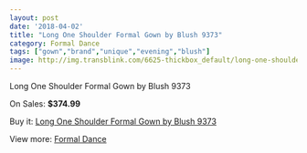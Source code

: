 ```yaml
---
layout: post
date: '2018-04-02'
title: "Long One Shoulder Formal Gown by Blush 9373"
category: Formal Dance
tags: ["gown","brand","unique","evening","blush"]
image: http://img.transblink.com/6625-thickbox_default/long-one-shoulder-formal-gown-by-blush-9373.jpg
---
```

Long One Shoulder Formal Gown by Blush 9373

On Sales: **$374.99**
<a href="https://www.transblink.com/en/formal-dance/2139-long-one-shoulder-formal-gown-by-blush-9373.html"><amp-img layout="responsive" width="600" height="600" src="//img.transblink.com/6625-thickbox_default/long-one-shoulder-formal-gown-by-blush-9373.jpg" alt="Long One Shoulder Formal Gown by Blush 9373 0" /></a>
<a href="https://www.transblink.com/en/formal-dance/2139-long-one-shoulder-formal-gown-by-blush-9373.html"><amp-img layout="responsive" width="600" height="600" src="//img.transblink.com/6629-thickbox_default/long-one-shoulder-formal-gown-by-blush-9373.jpg" alt="Long One Shoulder Formal Gown by Blush 9373 1" /></a>
<a href="https://www.transblink.com/en/formal-dance/2139-long-one-shoulder-formal-gown-by-blush-9373.html"><amp-img layout="responsive" width="600" height="600" src="//img.transblink.com/6628-thickbox_default/long-one-shoulder-formal-gown-by-blush-9373.jpg" alt="Long One Shoulder Formal Gown by Blush 9373 2" /></a>
<a href="https://www.transblink.com/en/formal-dance/2139-long-one-shoulder-formal-gown-by-blush-9373.html"><amp-img layout="responsive" width="600" height="600" src="//img.transblink.com/6627-thickbox_default/long-one-shoulder-formal-gown-by-blush-9373.jpg" alt="Long One Shoulder Formal Gown by Blush 9373 3" /></a>
<a href="https://www.transblink.com/en/formal-dance/2139-long-one-shoulder-formal-gown-by-blush-9373.html"><amp-img layout="responsive" width="600" height="600" src="//img.transblink.com/6626-thickbox_default/long-one-shoulder-formal-gown-by-blush-9373.jpg" alt="Long One Shoulder Formal Gown by Blush 9373 4" /></a>

Buy it: [Long One Shoulder Formal Gown by Blush 9373](https://www.transblink.com/en/formal-dance/2139-long-one-shoulder-formal-gown-by-blush-9373.html "Long One Shoulder Formal Gown by Blush 9373")

View more: [Formal Dance](https://www.transblink.com/en/6-formal-dance "Formal Dance")